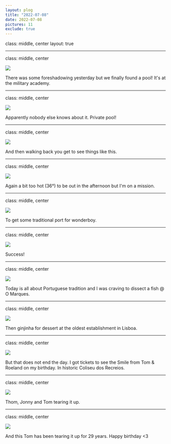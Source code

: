 ```yaml
---
layout: plog
title: "2022-07-08"
date: 2022-07-08
pictures: 11
exclude: true
---
```


class: middle, center
layout: true

---

class: middle, center

<img class="plog-picture" src="{{ site.baseurl }}/img/plog/2022-07-08/01.jpg" />

There was some foreshadowing yesterday but we finally found a pool! It's at the military academy.

---

class: middle, center

<img class="plog-picture" src="{{ site.baseurl }}/img/plog/2022-07-08/02.jpg" />

Apparently nobody else knows about it. Private pool!

---

class: middle, center

<img class="plog-picture" src="{{ site.baseurl }}/img/plog/2022-07-08/03.jpg" />

And then walking back you get to see things like this.

---

class: middle, center

<img class="plog-picture" src="{{ site.baseurl }}/img/plog/2022-07-08/04.jpg" />

Again a bit too hot (36°) to be out in the afternoon but I'm on a mission.

---

class: middle, center

<img class="plog-picture" src="{{ site.baseurl }}/img/plog/2022-07-08/05.jpg" />

To get some traditional port for wonderboy.

---

class: middle, center

<img class="plog-picture" src="{{ site.baseurl }}/img/plog/2022-07-08/06.jpg" />

Success!

---

class: middle, center

<img class="plog-picture" src="{{ site.baseurl }}/img/plog/2022-07-08/07.jpg" />

Today is all about Portuguese tradition and I was craving to dissect a fish @ O Marques.

---

class: middle, center

<img class="plog-picture" src="{{ site.baseurl }}/img/plog/2022-07-08/08.jpg" />

Then ginjinha for dessert at the oldest establishment in Lisboa.

---

class: middle, center

<img class="plog-picture" src="{{ site.baseurl }}/img/plog/2022-07-08/09.jpg" />

But that does not end the day. I got tickets to see the Smile from Tom & Roeland on my birthday. In historic Coliseu dos Recreios.

---

class: middle, center

<img class="plog-picture" src="{{ site.baseurl }}/img/plog/2022-07-08/10.jpeg" />

Thom, Jonny and Tom tearing it up.

---

class: middle, center

<img class="plog-picture" src="{{ site.baseurl }}/img/plog/2022-07-08/11.jpg" />

And this Tom has been tearing it up for 29 years. Happy birthday <3

